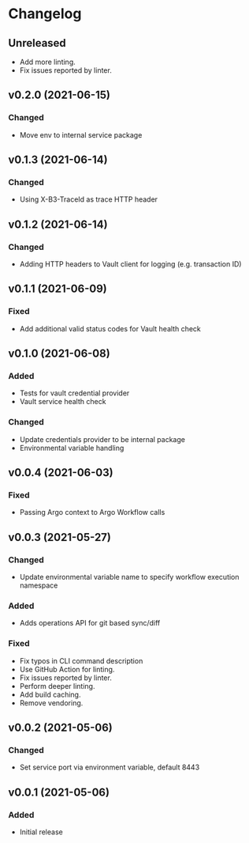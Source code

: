 # Changelog

## Unreleased
* Add more linting.
* Fix issues reported by linter.

## v0.2.0 (2021-06-15)
### Changed
* Move env to internal service package

## v0.1.3 (2021-06-14)
### Changed
* Using X-B3-TraceId as trace HTTP header

## v0.1.2 (2021-06-14)
### Changed
* Adding HTTP headers to Vault client for logging (e.g. transaction ID)

## v0.1.1 (2021-06-09)
### Fixed
* Add additional valid status codes for Vault health check

## v0.1.0 (2021-06-08)
### Added
* Tests for vault credential provider
* Vault service health check

### Changed
* Update credentials provider to be internal package
* Environmental variable handling

## v0.0.4 (2021-06-03)
### Fixed
* Passing Argo context to Argo Workflow calls

## v0.0.3 (2021-05-27)
### Changed
* Update environmental variable name to specify workflow execution namespace

### Added
* Adds operations API for git based sync/diff

### Fixed
* Fix typos in CLI command description
* Use GitHub Action for linting.
* Fix issues reported by linter.
* Perform deeper linting.
* Add build caching.
* Remove vendoring.

## v0.0.2 (2021-05-06)
### Changed
* Set service port via environment variable, default 8443

## v0.0.1 (2021-05-06)
### Added
* Initial release
